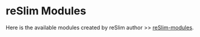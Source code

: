 reSlim Modules
=======

Here is the available modules created by reSlim author >> [reSlim-modules](https://github.com/aalfiann/reSlim-modules).  